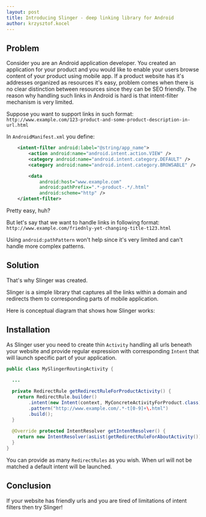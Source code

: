 ```yaml
---
layout: post
title: Introducing Slinger - deep linking library for Android
author: krzysztof.kocel
---
```


## Problem

Consider you are an Android application developer. You created an application for your product and you would like to enable your users browse content of your product using mobile app. If a product website has it's addresses organized as resources it's easy, problem comes when there is no clear distinction between resources since they can be SEO friendly. The reason why handling such links in Android is hard is that intent-filter mechanism is very limited. 

Suppose you want to support links in such format: `http://www.example.com/123-product-and-some-product-description-in-url.html`

In `AndroidManifest.xml` you define:

```xml
    <intent-filter android:label="@string/app_name">
        <action android:name="android.intent.action.VIEW" />
        <category android:name="android.intent.category.DEFAULT" />
        <category android:name="android.intent.category.BROWSABLE" />

        <data
            android:host="www.example.com"
            android:pathPrefix=".*-product-.*/.html"
            android:scheme="http" />
    </intent-filter>
```

Pretty easy, huh?

But let's say that we want to handle links in following format: `http://www.example.com/friednly-yet-changing-title-t123.html`

Using `android:pathPattern` won't help since it's very limited and can't handle more complex patterns.

## Solution

That's why Slinger was created.

Slinger is a simple library that captures all the links within a domain and redirects them to corresponding parts of mobile application.

Here is conceptual diagram that shows how Slinger works:


## Installation

As Slinger user you need to create thin `Activity` handling all urls beneath your website and provide regular expression with corresponding `Intent` that will launch specific part of your application.

```java
public class MySlingerRoutingActivity {

  ...
  
  private RedirectRule getRedirectRuleForProductActivity() {
    return RedirectRule.builder()
        .intent(new Intent(context, MyConcreteActivityForProduct.class))
        .pattern("http://www.example.com/.*-t[0-9]+\.html")
        .build();
  }
  
  @Override protected IntentResolver getIntentResolver() {
    return new IntentResolver(asList(getRedirectRuleForAboutActivity()));
  }
}
```

You can provide as many `RedirectRules` as you wish. When url will not be matched a default intent will be launched. 

## Conclusion

If your website has friendly urls and you are tired of limitations of intent filters then try Slinger!